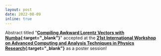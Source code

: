 ```yaml
---
layout: post
date: 2022-08-09
inline: true
---
```


Abstract titled "**[Compiling Awkward Lorentz Vectors with Numba](https://indico.cern.ch/event/1106990/contributions/4991358/){:target="_blank"}**" accepted at the **[21st International Workshop on Advanced Computing and Analysis Techniques in Physics Research](https://indico.cern.ch/event/1106990/){:target="_blank"}** as a poster session!

